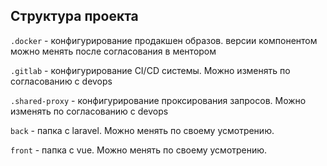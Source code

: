 ## Структура проекта
`.docker` - конфигурирование продакшен образов. версии компонентом можно менять после согласования в ментором

`.gitlab` - конфигурирование CI/CD системы. Можно изменять по согласованию с devops

`.shared-proxy` - конфигурирование проксирования запросов. Можно изменять по согласованию с devops

`back` - папка с laravel. Можно менять по своему усмотрению.

`front` - папка с vue. Можно менять по своему усмотрению.
